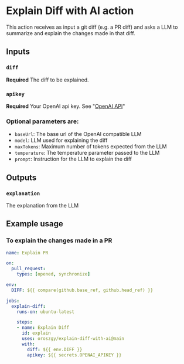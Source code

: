 # Explain Diff with AI action

This action receives as input a git diff (e.g. a PR diff) and asks a LLM to summarize and explain the changes made in that diff.

## Inputs

### `diff`

**Required** The diff to be explained.

### `apikey`

**Required** Your OpenAI api key. See "[OpenAI API](https://openai.com/api/)"

### Optional parameters are:
- `baseUrl`: The base url of the OpenAI compatible LLM
- `model`: LLM  used for explaining the diff
- `maxTokens`: Maximum number of tokens expected from the LLM
- `temperature`: The temperature parameter passed to the LLM
- `prompt`: Instruction for the LLM to explain the diff

## Outputs

### `explanation`

The explanation from the LLM

## Example usage

### To explain the changes made in a PR
```yaml
name: Explain PR

on:
  pull_request:
    types: [opened, synchronize]

env:
  DIFF: ${{ compare(github.base_ref, github.head_ref) }}

jobs:
  explain-diff:
    runs-on: ubuntu-latest

    steps:
    - name: Explain Diff
      id: explain
      uses: oroszgy/explain-diff-with-ai@main
      with:
        diff: ${{ env.DIFF }}
        apikey: ${{ secrets.OPENAI_APIKEY }}
```